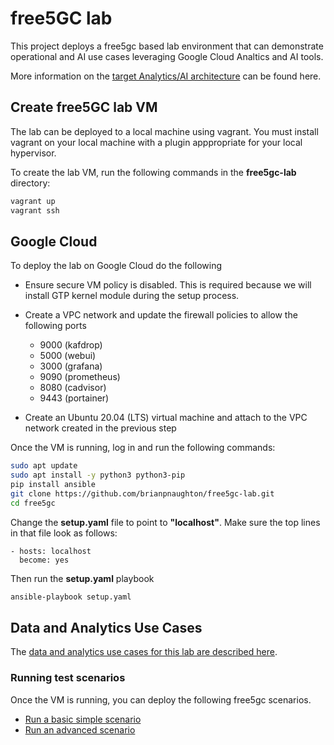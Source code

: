 # free5GC lab

This project deploys a free5gc based lab environment that can demonstrate operational and AI use cases leveraging  Google Cloud Analtics and AI tools.

More information on the [target Analytics/AI architecture](docs/architecture/README.md) can be found here. 

## Create free5GC lab VM

The lab can be deployed to a local machine using vagrant. You must install vagrant on your local machine with a plugin apppropriate for your local hypervisor. 

To create the lab VM, run the following commands in the __free5gc-lab__ directory:

```bash
vagrant up
vagrant ssh
```

## Google Cloud

To deploy the lab on Google Cloud do the following

* Ensure secure VM policy is disabled. This is required because we will install GTP kernel module during the setup process. 
* Create a VPC network and update the firewall policies to allow the following ports

  * 9000 (kafdrop)
  * 5000 (webui)
  * 3000 (grafana)
  * 9090 (prometheus)
  * 8080 (cadvisor)
  * 9443 (portainer)

* Create an Ubuntu 20.04 (LTS) virtual machine and attach to the VPC network created in the previous step

Once the VM is running, log in and run the following commands:

```bash
sudo apt update
sudo apt install -y python3 python3-pip
pip install ansible
git clone https://github.com/brianpnaughton/free5gc-lab.git
cd free5gc
```

Change the __setup.yaml__ file to point to __"localhost"__. Make sure the top lines in that file look as follows:

```
- hosts: localhost
  become: yes
```

Then run the __setup.yaml__ playbook

```bash
ansible-playbook setup.yaml
```

## Data and Analytics Use Cases

The [data and analytics use cases for this lab are described here](docs/data/README.md). 

### Running test scenarios

Once the VM is running, you can deploy the following free5gc scenarios. 

* [Run a basic simple scenario](scenarios/basic/basic.md)
* [Run an advanced scenario](scenarios/advanced/advanced.md)